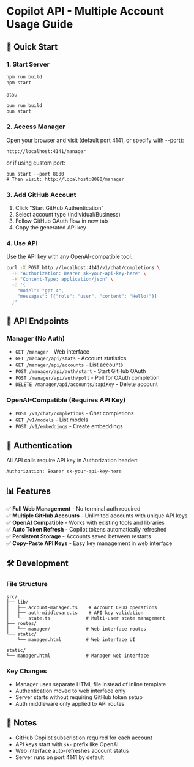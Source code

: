 # Copilot API - Multiple Account Usage Guide

## 🚀 Quick Start

### 1. Start Server
```bash
npm run build
npm start
```
atau
```bash
bun run build
bun start
```

### 2. Access Manager
Open your browser and visit (default port 4141, or specify with --port):
```
http://localhost:4141/manager
```
or if using custom port:
```
bun start --port 8080
# Then visit: http://localhost:8080/manager
```

### 3. Add GitHub Account
1. Click "Start GitHub Authentication"
2. Select account type (Individual/Business) 
3. Follow GitHub OAuth flow in new tab
4. Copy the generated API key

### 4. Use API
Use the API key with any OpenAI-compatible tool:

```bash
curl -X POST http://localhost:4141/v1/chat/completions \
  -H "Authorization: Bearer sk-your-api-key-here" \
  -H "Content-Type: application/json" \
  -d '{
    "model": "gpt-4",
    "messages": [{"role": "user", "content": "Hello!"}]
  }'
```

## 🔧 API Endpoints

### Manager (No Auth)
- `GET /manager` - Web interface
- `GET /manager/api/stats` - Account statistics 
- `GET /manager/api/accounts` - List accounts
- `POST /manager/api/auth/start` - Start GitHub OAuth
- `POST /manager/api/auth/poll` - Poll for OAuth completion
- `DELETE /manager/api/accounts/:apiKey` - Delete account

### OpenAI-Compatible (Requires API Key)
- `POST /v1/chat/completions` - Chat completions
- `GET /v1/models` - List models
- `POST /v1/embeddings` - Create embeddings

## 🔑 Authentication

All API calls require API key in Authorization header:
```
Authorization: Bearer sk-your-api-key-here
```

## 📊 Features

✅ **Full Web Management** - No terminal auth required  
✅ **Multiple GitHub Accounts** - Unlimited accounts with unique API keys  
✅ **OpenAI Compatible** - Works with existing tools and libraries  
✅ **Auto Token Refresh** - Copilot tokens automatically refreshed  
✅ **Persistent Storage** - Accounts saved between restarts  
✅ **Copy-Paste API Keys** - Easy key management in web interface  

## 🛠️ Development

### File Structure
```
src/
├── lib/
│   ├── account-manager.ts    # Account CRUD operations
│   ├── auth-middleware.ts    # API key validation
│   └── state.ts             # Multi-user state management
├── routes/
│   └── manager/             # Web interface routes
└── static/
    └── manager.html         # Web interface UI

static/
└── manager.html             # Manager web interface
```

### Key Changes
- Manager uses separate HTML file instead of inline template
- Authentication moved to web interface only
- Server starts without requiring GitHub token setup
- Auth middleware only applied to API routes

## 📝 Notes

- GitHub Copilot subscription required for each account
- API keys start with `sk-` prefix like OpenAI
- Web interface auto-refreshes account status
- Server runs on port 4141 by default
